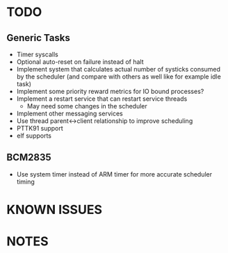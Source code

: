 TODO
====

Generic Tasks
-------------
- Timer syscalls
- Optional auto-reset on failure instead of halt
- Implement system that calculates actual number of systicks consumed by
  the scheduler (and compare with others as well like for example idle task)
- Implement some priority reward metrics for IO bound processes?
- Implement a restart service that can restart service threads
    - May need some changes in the scheduler
- Implement other messaging services
- Use thread parent<->client relationship to improve scheduling
- PTTK91 support
- elf supports

BCM2835
-------
- Use system timer instead of ARM timer for more accurate scheduler timing

KNOWN ISSUES
============


NOTES
=====

